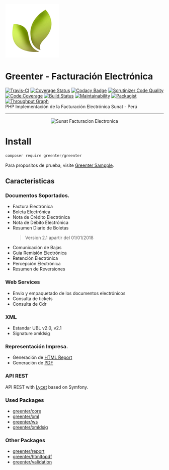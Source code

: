 ![Greenter](docs/img/logo.png)
# Greenter - Facturación Electrónica

[![Travis-CI](https://img.shields.io/travis/giansalex/greenter.svg?label=travis-ci&branch=master&style=flat-square)](https://travis-ci.org/giansalex/greenter)
[![Coverage Status](https://img.shields.io/coveralls/giansalex/greenter.svg?label=coveralls&style=flat-square&branch=master)](https://coveralls.io/github/giansalex/greenter?branch=master)
[![Codacy Badge](https://img.shields.io/codacy/grade/eccd5a16d035464cbe40b1cf9d0f9f43.svg?style=flat-square)](https://www.codacy.com/app/giansalex/greenter?utm_source=github.com&amp;utm_medium=referral&amp;utm_content=giansalex/greenter&amp;utm_campaign=Badge_Grade)
[![Scrutinizer Code Quality](https://img.shields.io/scrutinizer/g/giansalex/greenter.svg?branch=master&style=flat-square)](https://scrutinizer-ci.com/g/giansalex/greenter/?branch=master)
[![Code Coverage](https://img.shields.io/scrutinizer/coverage/g/giansalex/greenter.svg?branch=master&style=flat-square)](https://scrutinizer-ci.com/g/giansalex/greenter/?branch=master)
[![Build Status](https://img.shields.io/scrutinizer/build/g/giansalex/greenter.svg?branch=master&style=flat-square)](https://scrutinizer-ci.com/g/giansalex/greenter/build-status/master)
[![Maintainability](https://api.codeclimate.com/v1/badges/4cf428e28ba4ae6fb234/maintainability)](https://codeclimate.com/github/giansalex/greenter)
[![Packagist](https://img.shields.io/packagist/v/greenter/greenter.svg?style=flat-square)](https://packagist.org/packages/greenter/greenter)    
[![Throughput Graph](https://graphs.waffle.io/giansalex/greenter/throughput.svg)](https://waffle.io/giansalex/greenter/metrics/throughput)     
PHP Implementación de la Facturación Electrónica Sunat - Perú

---

<p align="center">
  <img alt="Sunat Facturacion Electronica" src="https://raw.githubusercontent.com/giansalex/greenter/master/docs/img/sunat.ico">
</p>

# Install
```bash
composer require greenter/greenter
```
Para propositos de prueba, visite [Greenter Sampple](https://github.com/giansalex/greenter-sample).

Caracteristicas
---------------

### Documentos Soportados.

* Factura Electrónica
* Boleta Electrónica
* Nota de Crédito Electrónica
* Nota de Débito Electrónica
* Resumen Diario de Boletas
    > Version 2.1 apartir del 01/01/2018
* Comunicación de Bajas
* Guia Remisión Electrónica
* Retención Electrónica
* Percepción Electrónica
* Resumen de Reversiones

### Web Services
- Envio y empaquetado de los documentos electrónicos
- Consulta de tickets
- Consulta de Cdr

### XML
- Estandar UBL v2.0, v2.1
- Signature xmldsig

### Representación Impresa.
- Generación de [HTML Report](https://github.com/giansalex/greenter-report)
- Generación de [PDF](https://github.com/giansalex/greenter-htmltopdf)

### API REST
API REST with [Lycet](https://github.com/giansalex/lycet) based on Symfony.

### Used Packages
- [greenter/core](https://github.com/giansalex/greenter-core)
- [greenter/xml](https://github.com/giansalex/greenter-xml)
- [greenter/ws](https://github.com/giansalex/greenter-ws)
- [greenter/xmldsig](https://github.com/giansalex/xmldsig)

### Other Packages
- [greenter/report](https://github.com/giansalex/greenter-report)
- [greenter/htmltopdf](https://github.com/giansalex/greenter-htmltopdf)
- [greenter/validation](https://github.com/giansalex/greenter-validation)
